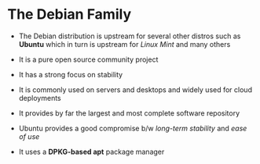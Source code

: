 # The Debian Family

- The Debian distribution is upstream for several other distros such as **Ubuntu**
which in turn is upstream for *Linux Mint* and many others

- It is a pure open source community project

- It has a strong focus on stability

- It is commonly used on servers and desktops and widely used for cloud deployments

- It provides by far the largest and most complete software repository

- Ubuntu provides a good compromise b/w *long-term stability* and *ease of use*

- It uses a **DPKG-based apt** package manager
